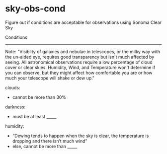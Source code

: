 # sky-obs-cond
Figure out if conditions are acceptable for observations using Sonoma Clear Sky


Conditions
_____
Note: "Visiblity of galaxies and nebulae in telescopes, or the milky way with the un-aided eye, requires good transparency but isn't much affected by seeing. All astronomical observations require a low percentage of cloud cover or clear skies. Humidity, Wind, and Temperature won't determine if you can observe, but they might affect how comfortable you are or how much your telescope will shake or dew up."

clouds: 
- cannot be more than 30%

darkness:
- must be at least _____

humidity:
- “Dewing tends to happen when the sky is clear, the temperature is dropping and there isn’t much wind”
- else, cannot be more than _____
